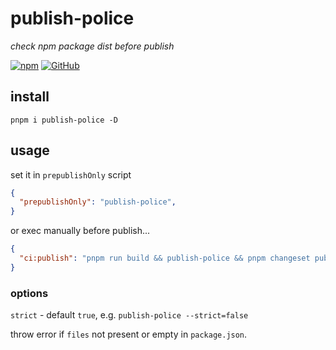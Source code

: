 # publish-police
*check npm package dist before publish*

[![npm](https://img.shields.io/npm/v/publish-police)](https://github.com/JiangWeixian/publish-police) [![GitHub](https://img.shields.io/npm/l/publish-police)](https://github.com/JiangWeixian/publish-police)

## install 

```console
pnpm i publish-police -D
```

## usage

set it in `prepublishOnly` script

```json
{
  "prepublishOnly": "publish-police",
}
```

or exec manually before publish...

```json
{
  "ci:publish": "pnpm run build && publish-police && pnpm changeset publish",
}
```

### options

`strict` - default `true`, e.g. `publish-police --strict=false`

throw error if `files` not present or empty in `package.json`.

